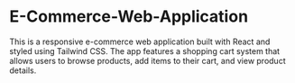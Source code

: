 # E-Commerce-Web-Application
This is a responsive e-commerce web application built with React and styled using Tailwind CSS. The app features a shopping cart system that allows users to browse products, add items to their cart, and view product details.
